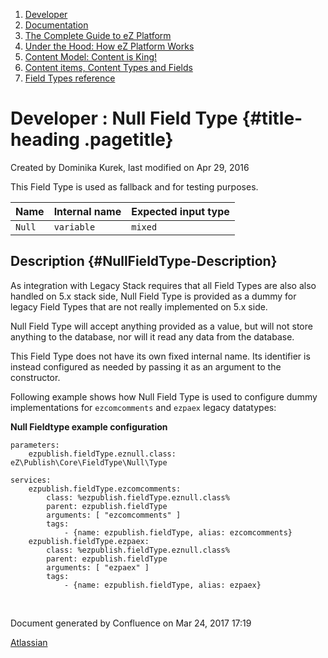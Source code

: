 1.  <span>[Developer](index.html)</span>
2.  <span>[Documentation](Documentation_31429504.html)</span>
3.  <span>[The Complete Guide to eZ
    Platform](The-Complete-Guide-to-eZ-Platform_31429526.html)</span>
4.  <span>[Under the Hood: How eZ Platform Works](31429659.html)</span>
5.  <span>[Content Model: Content is King!](31429709.html)</span>
6.  <span>[Content items, Content Types and
    Fields](31430275.html)</span>
7.  <span>[Field Types
    reference](Field-Types-reference_31430495.html)</span>

<span id="title-text"> Developer : Null Field Type </span> {#title-heading .pagetitle}
==========================================================

Created by <span class="author"> Dominika Kurek</span>, last modified on
Apr 29, 2016

This Field Type is used as fallback and for testing purposes.

| Name   | Internal name | Expected input type |
|--------|---------------|---------------------|
| `Null` | `variable`    | `mixed`             |

Description {#NullFieldType-Description}
-----------

As integration with Legacy Stack requires that all Field Types are also
also handled on 5.x stack side, Null Field Type is provided as a dummy
for legacy Field Types that are not really implemented on 5.x side.

<span
class="aui-icon aui-icon-small aui-iconfont-warning confluence-information-macro-icon"></span>
Null Field Type will accept anything provided as a value, but will not
store anything to the database, nor will it read any data from the
database.

This Field Type does not have its own fixed internal name. Its
identifier is instead configured as needed by passing it as an argument
to the constructor.

Following example shows how Null Field Type is used to configure dummy
implementations for `ezcomcomments` and `ezpaex` legacy datatypes:

**Null Fieldtype example configuration**

~~~~ brush:
parameters:
    ezpublish.fieldType.eznull.class: eZ\Publish\Core\FieldType\Null\Type

services:
    ezpublish.fieldType.ezcomcomments:
        class: %ezpublish.fieldType.eznull.class%
        parent: ezpublish.fieldType
        arguments: [ "ezcomcomments" ]
        tags:
            - {name: ezpublish.fieldType, alias: ezcomcomments}
    ezpublish.fieldType.ezpaex:
        class: %ezpublish.fieldType.eznull.class%
        parent: ezpublish.fieldType
        arguments: [ "ezpaex" ]
        tags:
            - {name: ezpublish.fieldType, alias: ezpaex}
~~~~

 

Document generated by Confluence on Mar 24, 2017 17:19

[Atlassian](http://www.atlassian.com/)


